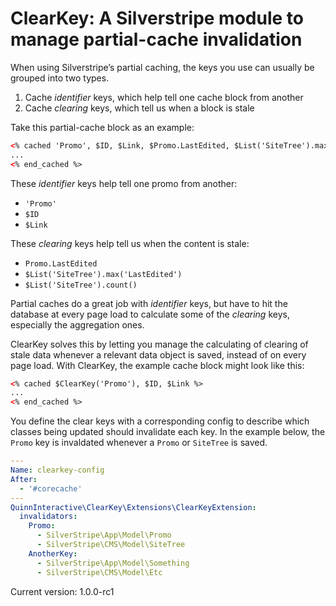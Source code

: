 # ClearKey: A Silverstripe module to manage partial-cache invalidation

When using Silverstripe’s partial caching, the keys you use can usually be grouped into two types.

1. Cache _identifier_ keys, which help tell one cache block from another
2. Cache _clearing_ keys, which tell us when a block is stale

Take this partial-cache block as an example:

```html
<% cached 'Promo', $ID, $Link, $Promo.LastEdited, $List('SiteTree').max('LastEdited'), $List('SiteTree').count() %>
...
<% end_cached %>
```

These _identifier_ keys help tell one promo from another:

- `'Promo'`
- `$ID`
- `$Link`

These _clearing_ keys help tell us when the content is stale:

- `Promo.LastEdited`
- `$List('SiteTree').max('LastEdited')`
- `$List('SiteTree').count()`

Partial caches do a great job with _identifier_ keys, but have to hit the database at every page load to calculate some of the _clearing_ keys, especially the aggregation ones.

ClearKey solves this by letting you manage the calculating of clearing of stale data whenever a relevant data object is saved, instead of on every page load. With ClearKey, the example cache block might look like this:

```html
<% cached $ClearKey('Promo'), $ID, $Link %>
...
<% end_cached %>
```

You define the clear keys with a corresponding config to describe which classes being updated should invalidate each key. In the example below, the `Promo` key is invaldated whenever a `Promo` or `SiteTree` is saved.

```yaml
---
Name: clearkey-config
After:
  - '#corecache'
---
QuinnInteractive\ClearKey\Extensions\ClearKeyExtension:
  invalidators:
    Promo:
      - SilverStripe\App\Model\Promo
      - SilverStripe\CMS\Model\SiteTree
    AnotherKey:
      - SilverStripe\App\Model\Something
      - SilverStripe\CMS\Model\Etc
```

Current version: 1.0.0-rc1
